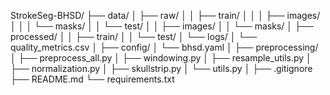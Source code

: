 StrokeSeg-BHSD/
├── data/
│   ├── raw/
│   │   ├── train/
│   │   │   ├── images/
│   │   │   └── masks/
│   │   └── test/
│   │       ├── images/
│   │       └── masks/
│   ├── processed/
│   │   ├── train/
│   │   └── test/
│   └── logs/
│       └── quality_metrics.csv
│
├── config/
│   └── bhsd.yaml
│
├── preprocessing/
│   ├── preprocess_all.py
│   ├── windowing.py
│   ├── resample_utils.py
│   ├── normalization.py
│   ├── skullstrip.py
│   └── utils.py
│
├── .gitignore
├── README.md
└── requirements.txt
